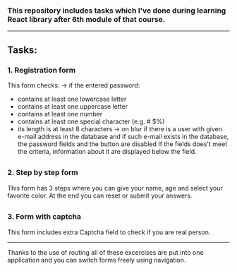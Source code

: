 ### This repository includes tasks which I've done during learning React library after 6th module of that course.

___________________________

## Tasks:
### 1. Registration form
This form checks:
-> if the entered password:
* contains at least one lowercase letter
* contains at least one uppercase letter
* contains at least one number
* contains at least one special character (e.g. # $%)
* its length is at least 8 characters
-> on blur if there is a user with given e-mail address in the database and if such e-mail exists in the database, the password fields and the button are disabled
If the fields does't meet the criteria, information about it are displayed below the field.
##
### 2. Step by step form
This form has 3 steps where you can give your name, age and select your favorite color. At the end you can reset or submit your answers.
##
### 3. Form with captcha
This form includes extra Captcha field to check if you are real person.

___________________________

Thanks to the use of routing all of these excercises are put into one application and you can switch forms freely using navigation.
